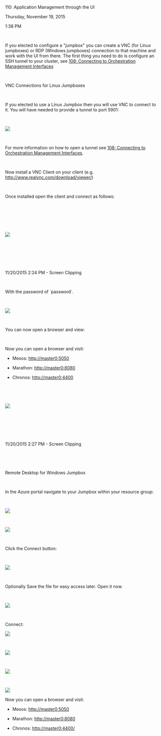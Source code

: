 110: Application Management through the UI

Thursday, November 19, 2015

1:38 PM

 

If you elected to configure a "jumpbox" you can create a VNC (for Linux jumpboxes) or RDP (Windows jumpboxes) connection to that machine and work with the UI from there. The first thing you need to do is configure an SSH tunnel to your cluster, see [108: Connecting to Orchestration Management Interfaces](onenote:#108%20Connecting%20to%20Orchestration%20Management%20Interfaces&section-id={CFB761B4-3A3C-488C-A3F0-A31102E5F7F5}&page-id={B28097A5-BEB4-47B7-B5F0-7680ED286660}&end&base-path=https://d.docs-df.live.net/d66b9407fb17d322/Documents/COntainer%20Service/Docs.one)

 

VNC Connections for Linux Jumpboxes

 

If you elected to use a Linux Jumpbox then you will use VNC to connect to it. You will have needed to provide a tunnel to port 5901:

 

![](images\110/media/image1.png)

 

For more information on how to open a tunnel see [108: Connecting to Orchestration Management Interfaces](onenote:#108%20Connecting%20to%20Orchestration%20Management%20Interfaces&section-id={CFB761B4-3A3C-488C-A3F0-A31102E5F7F5}&page-id={B28097A5-BEB4-47B7-B5F0-7680ED286660}&end&base-path=https://d.docs-df.live.net/d66b9407fb17d322/Documents/COntainer%20Service/Docs.one).

 

Now install a VNC Client on your client (e.g. <http://www.realvnc.com/download/viewer/>)

 

Once installed open the client and connect as follows:

 

 

 

![](images\110/media/image2.png)

 

 

 

11/20/2015 2:24 PM - Screen Clipping

 

With the password of \`password\`.

 

![](images\110/media/image3.png)

 

You can now open a browser and view:

 

Now you can open a browser and visit:

-   Mesos: <http://master0:5050>

-   Marathon: <http://master0:8080>

-   Chronos: <http://master0:4400>

 

 

![](images\110/media/image4.png)

 

 

 

11/20/2015 2:27 PM - Screen Clipping

 

 

Remote Desktop for Windows Jumpbox

 

In the Azure portal navigate to your Jumpbox within your resource group:

 

![](images\110/media/image5.png)

 

![](images\110/media/image6.png)

 

Click the Connect button:

 

![](images\110/media/image7.png)

 

Optionally Save the file for easy access later. Open it now.

 

![](images\110/media/image8.png)

 

Connect:

![](images\110/media/image9.png)

 

![](images\110/media/image10.png)

 

![](images\110/media/image11.png)

 

![](images\110/media/image12.png)

Now you can open a browser and visit:

-   Mesos: <http://master0:5050>

-   Marathon: <http://master0:8080>

-   Chronos: <http://master0:4400/>

